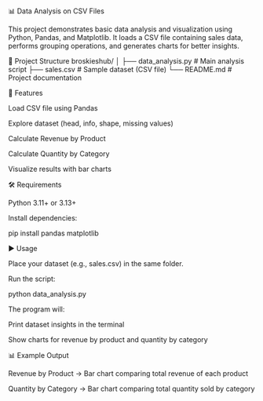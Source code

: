 📊 Data Analysis on CSV Files

This project demonstrates basic data analysis and visualization using Python, Pandas, and Matplotlib.
It loads a CSV file containing sales data, performs grouping operations, and generates charts for better insights.

📂 Project Structure
broskieshub/
│
├── data_analysis.py   # Main analysis script
├── sales.csv          # Sample dataset (CSV file)
└── README.md          # Project documentation

🚀 Features

Load CSV file using Pandas

Explore dataset (head, info, shape, missing values)

Calculate Revenue by Product

Calculate Quantity by Category

Visualize results with bar charts

🛠️ Requirements

Python 3.11+ or 3.13+

Install dependencies:

pip install pandas matplotlib

▶️ Usage

Place your dataset (e.g., sales.csv) in the same folder.

Run the script:

python data_analysis.py


The program will:

Print dataset insights in the terminal

Show charts for revenue by product and quantity by category

📊 Example Output

Revenue by Product → Bar chart comparing total revenue of each product

Quantity by Category → Bar chart comparing total quantity sold by category
